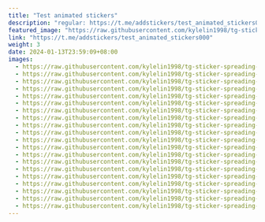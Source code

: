 ```yaml
---
title: "Test animated stickers"
description: "regular: https://t.me/addstickers/test_animated_stickers000"
featured_image: "https://raw.githubusercontent.com/kylelin1998/tg-sticker-spreading-worldwide-images/main/img/9c011d40-d565-4b79-95b9-b27e44a5e85d.jpg"
link: "https://t.me/addstickers/test_animated_stickers000"
weight: 3
date: 2024-01-13T23:59:09+08:00
images:
  - https://raw.githubusercontent.com/kylelin1998/tg-sticker-spreading-worldwide-images/main/img/9c011d40-d565-4b79-95b9-b27e44a5e85d.jpg
  - https://raw.githubusercontent.com/kylelin1998/tg-sticker-spreading-worldwide-images/main/img/715b3a0c-ebac-40e0-adfb-0a491870b1cc.jpg
  - https://raw.githubusercontent.com/kylelin1998/tg-sticker-spreading-worldwide-images/main/img/5b446b84-4b42-4bef-b65e-062939f63718.jpg
  - https://raw.githubusercontent.com/kylelin1998/tg-sticker-spreading-worldwide-images/main/img/34a452a1-9459-483a-bd60-7ea617ac2212.jpg
  - https://raw.githubusercontent.com/kylelin1998/tg-sticker-spreading-worldwide-images/main/img/20b1c100-f408-467c-8ebf-67006e169e46.jpg
  - https://raw.githubusercontent.com/kylelin1998/tg-sticker-spreading-worldwide-images/main/img/82f31989-fe25-4381-8c3e-753d687391c1.jpg
  - https://raw.githubusercontent.com/kylelin1998/tg-sticker-spreading-worldwide-images/main/img/e6982358-61be-4048-9862-cbdbf3f57ae1.jpg
  - https://raw.githubusercontent.com/kylelin1998/tg-sticker-spreading-worldwide-images/main/img/ae4e2ba5-403d-406f-b1de-a51d27e90292.jpg
  - https://raw.githubusercontent.com/kylelin1998/tg-sticker-spreading-worldwide-images/main/img/7684e5fe-ad63-4a2f-b444-96ac14260e1c.jpg
  - https://raw.githubusercontent.com/kylelin1998/tg-sticker-spreading-worldwide-images/main/img/f93ed41a-9831-4fe7-8cfb-704b262b356e.jpg
  - https://raw.githubusercontent.com/kylelin1998/tg-sticker-spreading-worldwide-images/main/img/21ba8aa1-ee4b-4376-b8b7-2f537874d067.jpg
  - https://raw.githubusercontent.com/kylelin1998/tg-sticker-spreading-worldwide-images/main/img/0e3085df-4f36-454c-86a3-b2277b5d37f1.jpg
  - https://raw.githubusercontent.com/kylelin1998/tg-sticker-spreading-worldwide-images/main/img/6e56508e-dca2-44ed-8f59-5277153e43b9.jpg
  - https://raw.githubusercontent.com/kylelin1998/tg-sticker-spreading-worldwide-images/main/img/65c1d3ac-b2e0-4514-8dda-6b6d9d3e9dac.jpg
  - https://raw.githubusercontent.com/kylelin1998/tg-sticker-spreading-worldwide-images/main/img/9587a763-9cc9-497e-a01a-57e074b972ba.jpg
  - https://raw.githubusercontent.com/kylelin1998/tg-sticker-spreading-worldwide-images/main/img/996bed9e-5a4b-4c36-92e1-22b201f93af1.jpg
  - https://raw.githubusercontent.com/kylelin1998/tg-sticker-spreading-worldwide-images/main/img/2855e207-2fa7-49f9-b825-3bfd4db40a7e.jpg
  - https://raw.githubusercontent.com/kylelin1998/tg-sticker-spreading-worldwide-images/main/img/9cefb339-51ec-4b37-998e-8ea44f6ec38b.jpg
  - https://raw.githubusercontent.com/kylelin1998/tg-sticker-spreading-worldwide-images/main/img/8003e0e5-e3cd-475b-8d10-386d1904f720.jpg
  - https://raw.githubusercontent.com/kylelin1998/tg-sticker-spreading-worldwide-images/main/img/e40758e4-7a8b-418e-9e45-1e22db2de641.jpg
---
```

